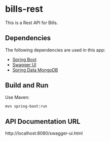 # bills-rest
This is a Rest API for Bills.

## Dependencies

The following dependencies are used in this app:

* [Spring Boot](https://github.com/spring-projects/spring-boot)
* [Swagger UI](https://github.com/swagger-api/swagger-ui) 
* [Spring Data MongoDB](https://github.com/spring-projects/spring-data-mongodb)

## Build and Run

Use Maven:

```sh
mvn spring-boot:run
```

## API Documentation URL
http://localhost:8080/swagger-ui.html

